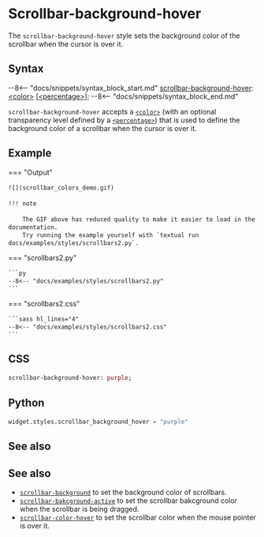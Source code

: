 # Scrollbar-background-hover

The `scrollbar-background-hover` style sets the background color of the scrollbar when the cursor is over it.

## Syntax

--8<-- "docs/snippets/syntax_block_start.md"
<a href="./scrollbar_background_hover">scrollbar-background-hover</a>: <a href="../../css_types/color">&lt;color&gt;</a> [<a href="../../css_types/percentage">&lt;percentage&gt;</a>];
--8<-- "docs/snippets/syntax_block_end.md"

`scrollbar-background-hover` accepts a [`<color>`](../../../css_types/color) (with an optional transparency level defined by a [`<percentage>`](../../../css_types/percentage)) that is used to define the background color of a scrollbar when the cursor is over it.

## Example

=== "Output"

    ![](scrollbar_colors_demo.gif)

    !!! note

        The GIF above has reduced quality to make it easier to load in the documentation.
        Try running the example yourself with `textual run docs/examples/styles/scrollbars2.py`.

=== "scrollbars2.py"

    ```py
    --8<-- "docs/examples/styles/scrollbars2.py"
    ```

=== "scrollbars2.css"

    ```sass hl_lines="4"
    --8<-- "docs/examples/styles/scrollbars2.css"
    ```

## CSS

```sass
scrollbar-background-hover: purple;
```

## Python

```py
widget.styles.scrollbar_background_hover = "purple"
```

## See also

## See also

 - [`scrollbar-background`](./scrollbar_background.md) to set the background color of scrollbars.
 - [`scrollbar-bakcground-active`](./scrollbar_color_active.md) to set the scrollbar bakcground color when the scrollbar is being dragged.
 - [`scrollbar-color-hover`](./scrollbar_color_hover.md) to set the scrollbar color when the mouse pointer is over it.
